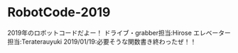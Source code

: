# RobotCode-2019
2019年のロボットコードだよー！
ドライブ・grabber担当:Hirose
エレベーター担当:Teraterauyuki
2019/01/19:必要そうな関数書き終わったぜ！！